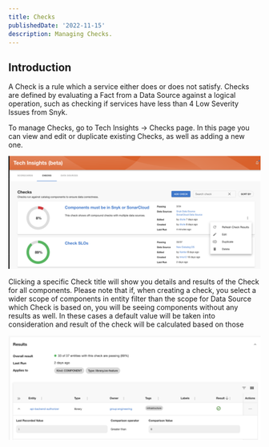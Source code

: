 ```yaml
---
title: Checks
publishedDate: '2022-11-15'
description: Managing Checks.
---
```


## Introduction

A Check is a rule which a service either does or does not satisfy. Checks are defined by evaluating a Fact from a Data Source against a logical operation, such as checking if services have less than 4 Low Severity Issues from Snyk.

To manage Checks, go to Tech Insights → Checks page. In this page you can view and edit or duplicate existing Checks, as well as adding a new one.

![Overview of all checks](./checks-overview-page.png)

Clicking a specific Check title will show you details and results of the Check for all components. Please note that if, when creating a check, you select a wider scope of components in entity filter than the scope for Data Source which Check is based on, you will be seeing components without any results as well. In these cases a default value will be taken into consideration and result of the check will be calculated based on those

![Check result](./check-result.png)
